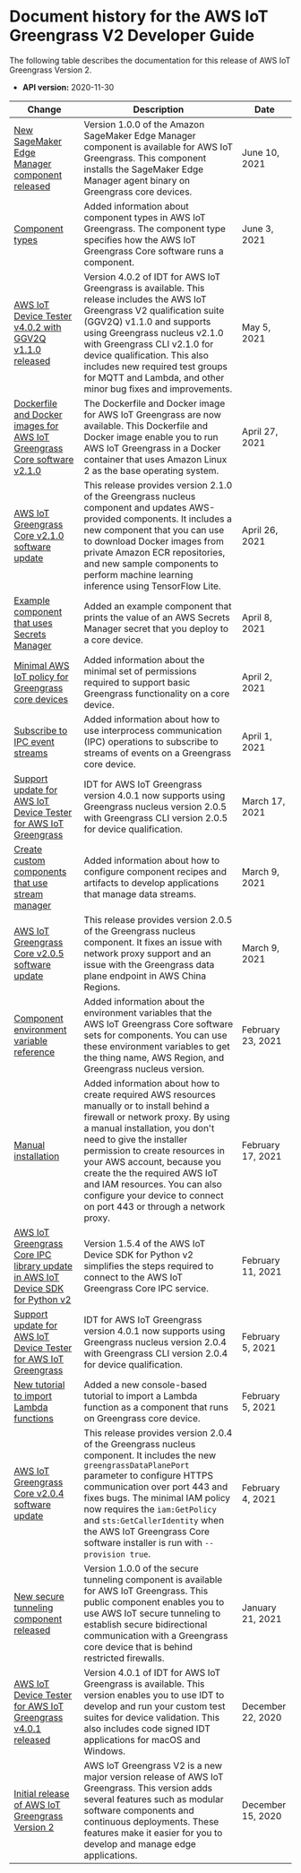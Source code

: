 # Document history for the AWS IoT Greengrass V2 Developer Guide<a name="document-history"></a>

The following table describes the documentation for this release of AWS IoT Greengrass Version 2\.
+ **API version:** 2020\-11\-30

| Change | Description | Date | 
| --- |--- |--- |
| [New SageMaker Edge Manager component released](https://docs.aws.amazon.com/greengrass/v2/developerguide/sagemaker-edge-manager-component.html) | Version 1\.0\.0 of the Amazon SageMaker Edge Manager component is available for AWS IoT Greengrass\. This component installs the SageMaker Edge Manager agent binary on Greengrass core devices\.  | June 10, 2021 | 
| [Component types](https://docs.aws.amazon.com/greengrass/v2/developerguide/manage-components.html#component-types) | Added information about component types in AWS IoT Greengrass\. The component type specifies how the AWS IoT Greengrass Core software runs a component\. | June 3, 2021 | 
| [AWS IoT Device Tester v4\.0\.2 with GGV2Q v1\.1\.0 released](https://docs.aws.amazon.com/greengrass/v2/developerguide/dev-test-versions.html) | Version 4\.0\.2 of IDT for AWS IoT Greengrass is available\. This release includes the AWS IoT Greengrass V2 qualification suite \(GGV2Q\) v1\.1\.0 and supports using Greengrass nucleus v2\.1\.0 with Greengrass CLI v2\.1\.0 for device qualification\. This also includes new required test groups for MQTT and Lambda, and other minor bug fixes and improvements\.  | May 5, 2021 | 
| [Dockerfile and Docker images for AWS IoT Greengrass Core software v2\.1\.0](run-greengrass-docker.md) | The Dockerfile and Docker image for AWS IoT Greengrass are now available\. This Dockerfile and Docker image enable you to run AWS IoT Greengrass in a Docker container that uses Amazon Linux 2 as the base operating system\. | April 27, 2021 | 
| [AWS IoT Greengrass Core v2\.1\.0 software update](https://docs.aws.amazon.com/greengrass/v2/developerguide/greengrass-release-2021-04-26-ggc-updates.html) | This release provides version 2\.1\.0 of the Greengrass nucleus component and updates AWS\-provided components\. It includes a new component that you can use to download Docker images from private Amazon ECR repositories, and new sample components to perform machine learning inference using TensorFlow Lite\. | April 26, 2021 | 
| [Example component that uses Secrets Manager](https://docs.aws.amazon.com/greengrass/v2/developerguide/ipc-secret-manager.html#ipc-secret-manager-examples) | Added an example component that prints the value of an AWS Secrets Manager secret that you deploy to a core device\. | April 8, 2021 | 
| [Minimal AWS IoT policy for Greengrass core devices](https://docs.aws.amazon.com/greengrass/v2/developerguide/device-auth.html#greengrass-core-minimal-iot-policy) | Added information about the minimal set of permissions required to support basic Greengrass functionality on a core device\. | April 2, 2021 | 
| [Subscribe to IPC event streams](https://docs.aws.amazon.com/greengrass/v2/developerguide/interprocess-communication.html#ipc-subscribe-operations) | Added information about how to use interprocess communication \(IPC\) operations to subscribe to streams of events on a Greengrass core device\. | April 1, 2021 | 
| [Support update for AWS IoT Device Tester for AWS IoT Greengrass](https://docs.aws.amazon.com/greengrass/v2/developerguide/dev-test-versions.html) | IDT for AWS IoT Greengrass version 4\.0\.1 now supports using Greengrass nucleus version 2\.0\.5 with Greengrass CLI version 2\.0\.5 for device qualification\. | March 17, 2021 | 
| [Create custom components that use stream manager](https://docs.aws.amazon.com/greengrass/v2/developerguide/use-stream-manager-in-custom-components.html) | Added information about how to configure component recipes and artifacts to develop applications that manage data streams\. | March 9, 2021 | 
| [AWS IoT Greengrass Core v2\.0\.5 software update](https://docs.aws.amazon.com/greengrass/v2/developerguide/greengrass-release-2021-03-09-ggc-updates.html) | This release provides version 2\.0\.5 of the Greengrass nucleus component\. It fixes an issue with network proxy support and an issue with the Greengrass data plane endpoint in AWS China Regions\. | March 9, 2021 | 
| [Component environment variable reference](https://docs.aws.amazon.com/greengrass/v2/developerguide/component-environment-variables.html) | Added information about the environment variables that the AWS IoT Greengrass Core software sets for components\. You can use these environment variables to get the thing name, AWS Region, and Greengrass nucleus version\. | February 23, 2021 | 
| [Manual installation](https://docs.aws.amazon.com/greengrass/v2/developerguide/manual-installation.html) | Added information about how to create required AWS resources manually or to install behind a firewall or network proxy\. By using a manual installation, you don't need to give the installer permission to create resources in your AWS account, because you create the the required AWS IoT and IAM resources\. You can also configure your device to connect on port 443 or through a network proxy\. | February 17, 2021 | 
| [AWS IoT Greengrass Core IPC library update in AWS IoT Device SDK for Python v2](https://docs.aws.amazon.com/greengrass/v2/developerguide/interprocess-communication.html) | Version 1\.5\.4 of the AWS IoT Device SDK for Python v2 simplifies the steps required to connect to the AWS IoT Greengrass Core IPC service\. | February 11, 2021 | 
| [Support update for AWS IoT Device Tester for AWS IoT Greengrass](https://docs.aws.amazon.com/greengrass/v2/developerguide/dev-test-versions.html) | IDT for AWS IoT Greengrass version 4\.0\.1 now supports using Greengrass nucleus version 2\.0\.4 with Greengrass CLI version 2\.0\.4 for device qualification\. | February 5, 2021 | 
| [New tutorial to import Lambda functions](https://docs.aws.amazon.com/greengrass/v2/developerguide/import-lambda-function-console.html) | Added a new console\-based tutorial to import a Lambda function as a component that runs on Greengrass core device\. | February 5, 2021 | 
| [AWS IoT Greengrass Core v2\.0\.4 software update](https://docs.aws.amazon.com/greengrass/v2/developerguide/greengrass-release-2021-02-04-ggc-updates.html) | This release provides version 2\.0\.4 of the Greengrass nucleus component\. It includes the new `greengrassDataPlanePort` parameter to configure HTTPS communication over port 443 and fixes bugs\. The minimal IAM policy now requires the `iam:GetPolicy` and `sts:GetCallerIdentity` when the AWS IoT Greengrass Core software installer is run with `--provision true`\. | February 4, 2021 | 
| [New secure tunneling component released](https://docs.aws.amazon.com/greengrass/v2/developerguide/secure-tunneling-component.html) | Version 1\.0\.0 of the secure tunneling component is available for AWS IoT Greengrass\. This public component enables you to use AWS IoT secure tunneling to establish secure bidirectional communication with a Greengrass core device that is behind restricted firewalls\. | January 21, 2021 | 
| [AWS IoT Device Tester for AWS IoT Greengrass v4\.0\.1 released](https://docs.aws.amazon.com/greengrass/v2/developerguide/device-tester-for-greengrass-ug.html) | Version 4\.0\.1 of IDT for AWS IoT Greengrass is available\. This version enables you to use IDT to develop and run your custom test suites for device validation\. This also includes code signed IDT applications for macOS and Windows\. | December 22, 2020 | 
| [Initial release of AWS IoT Greengrass Version 2](https://docs.aws.amazon.com/greengrass/v2/developerguide) | AWS IoT Greengrass V2 is a new major version release of AWS IoT Greengrass\. This version adds several features such as modular software components and continuous deployments\. These features make it easier for you to develop and manage edge applications\. | December 15, 2020 | 